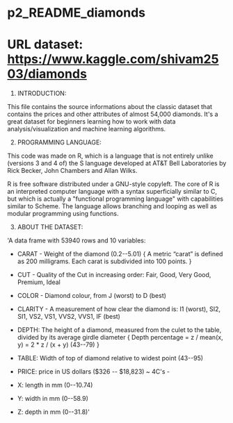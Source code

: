 # p2_README_diamonds

# URL dataset: https://www.kaggle.com/shivam2503/diamonds

1. INTRODUCTION:

This file contains the source informations about the classic dataset that contains the prices and other attributes of almost 
54,000 diamonds. It's a great dataset for beginners learning how to work with data analysis/visualization and machine learning 
algorithms.

2. PROGRAMMING LANGUAGE:

This code was made on R, which is a language that is not entirely unlike (versions 3 and 4 of) the S language developed at AT&T 
Bell Laboratories by Rick Becker, John Chambers and Allan Wilks.

R is free software distributed under a GNU-style copyleft.
The core of R is an interpreted computer language with a syntax superficially similar to C, but which is actually a "functional
programming language" with capabilities similar to Scheme.  The language allows branching and looping as well as modular programming
using functions.

3. ABOUT THE DATASET:

'A data frame with 53940 rows and 10 variables:

- CARAT - Weight of the diamond (0.2--5.01)
{ A metric “carat” is defined as 200 milligrams. Each carat is subdivided into 100 points. }

- CUT - Quality of the Cut in increasing order: Fair, Good, Very Good, Premium, Ideal

- COLOR - Diamond colour, from J (worst) to D (best)

- CLARITY - A measurement of how clear the diamond is: I1 (worst), SI2, SI1, VS2, VS1, VVS2, VVS1, IF (best)

- DEPTH: The height of a diamond, measured from the culet to the table, divided by its average girdle diameter
{ Depth percentage = z / mean(x, y) = 2 * z / (x + y) (43--79) }

- TABLE: Width of top of diamond relative to widest point (43--95)

- PRICE: price in US dollars (\$326 -- \$18,823)
~ 4C's - 

- X: length in mm (0--10.74)

- Y: width in mm (0--58.9)

- Z: depth in mm (0--31.8)'
